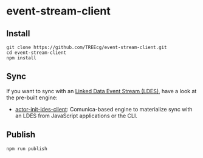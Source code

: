 # event-stream-client

## Install

```
git clone https://github.com/TREEcg/event-stream-client.git
cd event-stream-client
npm install
```

## Sync
If you want to sync with an [Linked Data Event Stream (LDES)](https://w3id.org/ldes/specification), have a look at the pre-built engine:

- [actor-init-ldes-client](https://github.com/TREEcg/event-stream-client/tree/main/packages/actor-init-ldes-client): Comunica-based engine to materialize sync with an LDES from JavaScript applications or the CLI.

## Publish

```
npm run publish
```
